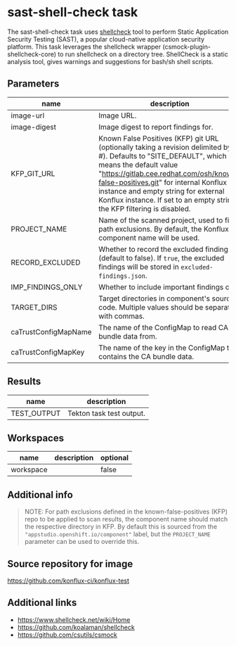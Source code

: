 # sast-shell-check task

The sast-shell-check task uses [shellcheck](https://www.shellcheck.net/) tool to perform Static Application Security Testing (SAST), a popular cloud-native application security platform. This task leverages the shellcheck wrapper (csmock-plugin-shellcheck-core) to run shellcheck on a directory tree.
ShellCheck is a static analysis tool, gives warnings and suggestions for bash/sh shell scripts.

## Parameters
|name|description|default value|required|
|---|---|---|---|
|image-url|Image URL.|""|false|
|image-digest|Image digest to report findings for.|""|false|
|KFP_GIT_URL|Known False Positives (KFP) git URL (optionally taking a revision delimited by \#). Defaults to "SITE_DEFAULT", which means the default value "https://gitlab.cee.redhat.com/osh/known-false-positives.git" for internal Konflux instance and empty string for external Konflux instance. If set to an empty string, the KFP filtering is disabled.|SITE_DEFAULT|false|
|PROJECT_NAME|Name of the scanned project, used to find path exclusions. By default, the Konflux component name will be used.|""|false|
|RECORD_EXCLUDED|Whether to record the excluded findings (default to false). If `true`, the excluded findings will be stored in `excluded-findings.json`. |false|false|
|IMP_FINDINGS_ONLY|Whether to include important findings only|true|false|
|TARGET_DIRS|Target directories in component's source code. Multiple values should be separated with commas.|.|false|
|caTrustConfigMapName|The name of the ConfigMap to read CA bundle data from.|trusted-ca|false|
|caTrustConfigMapKey|The name of the key in the ConfigMap that contains the CA bundle data.|ca-bundle.crt|false|

## Results
|name|description|
|---|---|
|TEST_OUTPUT|Tekton task test output.|

## Workspaces
|name|description|optional|
|---|---|---|
|workspace||false|

## Additional info

> NOTE: For path exclusions defined in the known-false-positives (KFP) repo to be applied to scan results, the component name should match the respective directory in KFP. By default this is sourced from the `"appstudio.openshift.io/component"` label, but the `PROJECT_NAME` parameter can be used to override this.

## Source repository for image

<https://github.com/konflux-ci/konflux-test>

## Additional links

* <https://www.shellcheck.net/wiki/Home>
* <https://github.com/koalaman/shellcheck>
* <https://github.com/csutils/csmock>
